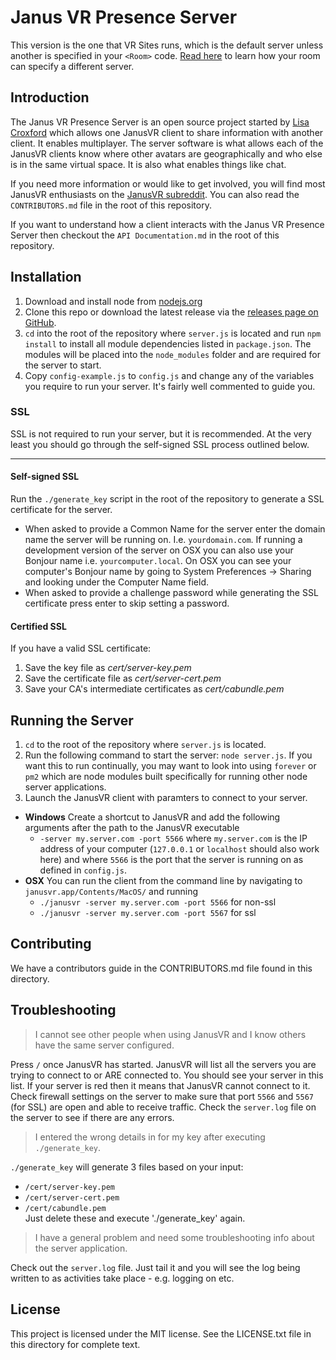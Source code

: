# Janus VR Presence Server

This version is the one that VR Sites runs, which is the default server unless another is specified in your `<Room>` code. [Read here](http://www.dgp.toronto.edu/~mccrae/projects/firebox/notes.html#multiserver) to learn how your room can specify a different server.

## Introduction

The Janus VR Presence Server is an open source project started by [Lisa Croxford](https://github.com/lisa-lionheart) which allows one JanusVR client to share information with another client. It enables multiplayer.  The server software is what allows each of the JanusVR clients know where other avatars are geographically and who else is in the same virtual space.  It is also what enables things like chat.

If you need more information or would like to get involved, you will find most JanusVR enthusiasts on the [JanusVR subreddit](http://www.reddit.com/r/janusVR/). You can also read the `CONTRIBUTORS.md` file in the root of this repository.

If you want to understand how a client interacts with the Janus VR Presence Server then checkout the `API Documentation.md` in the root of this repository.

## Installation

1. Download and install node from [nodejs.org](http://nodejs.org)
1. Clone this repo or download the latest release via the [releases page on GitHub](https://github.com/janusvr/janus-server/releases).
1. `cd` into the root of the repository where `server.js` is located and run `npm install` to install all module dependencies listed in `package.json`. The modules will be placed into the `node_modules` folder and are required for the server to start.
1. Copy `config-example.js` to `config.js` and change any of the variables you require to run your server. It's fairly well commented to guide you.

### SSL
SSL is not required to run your server, but it is recommended. At the very least you should go through the self-signed SSL process outlined below.

---
#### Self-signed SSL
Run the `./generate_key` script in the root of the repository to generate a SSL certificate for the server.

* When asked to provide a Common Name for the server enter the domain name the server will be running on. I.e. `yourdomain.com`. If running a development version of the server on OSX you can also use your Bonjour name i.e. `yourcomputer.local`. On OSX you can see your computer's Bonjour name by going to System Preferences -> Sharing and looking under the Computer Name field.
* When asked to provide a challenge password while generating the SSL certificate press enter to skip setting a password.

#### Certified SSL
If you have a valid SSL certificate:

1. Save the key file as *cert/server-key.pem*
1. Save the certificate file as *cert/server-cert.pem*
1. Save your CA's intermediate certificates as *cert/cabundle.pem*

## Running the Server

1. `cd` to the root of the repository where `server.js` is located.
1. Run the following command to start the server: `node server.js`. If you want this to run continually, you may want to look into using `forever` or `pm2` which are node modules built specifically for running other node server applications.
1. Launch the JanusVR client with paramters to connect to your server.
 * **Windows** Create a shortcut to JanusVR and add the following arguments after the path to the JanusVR executable
    * `-server my.server.com -port 5566` where `my.server.com` is the IP address of your computer (`127.0.0.1` or `localhost` should also work here) and where `5566` is the port that the server is running on as defined in `config.js`.
 * **OSX** You can run the client from the command line by navigating to `janusvr.app/Contents/MacOS/` and running
    * `./janusvr -server my.server.com -port 5566` for non-ssl
    * `./janusvr -server my.server.com -port 5567` for ssl

Contributing
------------
We have a contributors guide in the CONTRIBUTORS.md file found in this directory.

Troubleshooting
------------------

> I cannot see other people when using JanusVR and I know others have the same server configured.

Press `/` once JanusVR has started. JanusVR will list all the servers you are trying to connect to or ARE connected to. You should see your server in this list. If your server is red then it means that JanusVR cannot connect to it. Check firewall settings on the server to make sure that port `5566` and `5567` (for SSL) are open and able to receive traffic. Check the `server.log` file on the server to see if there are any errors.

> I entered the wrong details in for my key after executing `./generate_key`.

`./generate_key` will generate 3 files based on your input:
* `/cert/server-key.pem`
* `/cert/server-cert.pem`
* `/cert/cabundle.pem`  
Just delete these and execute './generate_key' again.

> I have a general problem and need some troubleshooting info about the server application.

Check out the `server.log` file. Just tail it and you will see the log being written to as activities take place - e.g. logging on etc.

## License
This project is licensed under the MIT license. See the LICENSE.txt file in this directory for complete text.

